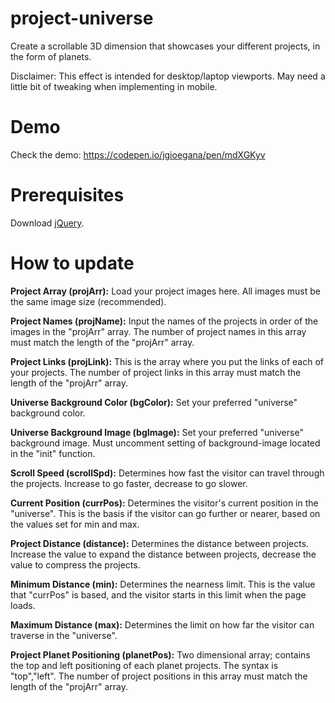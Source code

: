 # project-universe
Create a scrollable 3D dimension that showcases your different projects, in the form of planets.

Disclaimer: This effect is intended for desktop/laptop viewports. May need a little bit of tweaking when implementing in mobile.

# Demo
Check the demo: https://codepen.io/jgioegana/pen/mdXGKyv

# Prerequisites
Download [jQuery](https://jquery.com/download/).

# How to update
**Project Array (projArr):** Load your project images here. All images must be the same image size (recommended).

**Project Names (projName):** Input the names of the projects in order of the images in the "projArr" array. The number of project names in this array must match the length of the "projArr" array.

**Project Links (projLink):** This is the array where you put the links of each of your projects. The number of project links in this array must match the length of the "projArr" array.

**Universe Background Color (bgColor):** Set your preferred "universe" background color.

**Universe Background Image (bgImage):** Set your preferred "universe" background image. Must uncomment setting of background-image located in the "init" function.

**Scroll Speed (scrollSpd):** Determines how fast the visitor can travel through the projects. Increase to go faster, decrease to go slower.

**Current Position (currPos):** Determines the visitor's current position in the "universe". This is the basis if the visitor can go further or nearer, based on the values set for min and max.

**Project Distance (distance):** Determines the distance between projects. Increase the value to expand the distance between projects, decrease the value to compress the projects.

**Minimum Distance (min):** Determines the nearness limit. This is the value that "currPos" is based, and the visitor starts in this limit when the page loads.

**Maximum Distance (max):** Determines the limit on how far the visitor can traverse in the "universe".

**Project Planet Positioning (planetPos):** Two dimensional array; contains the top and left positioning of each planet projects. The syntax is "top","left". The number of project positions in this array must match the length of the "projArr" array.

